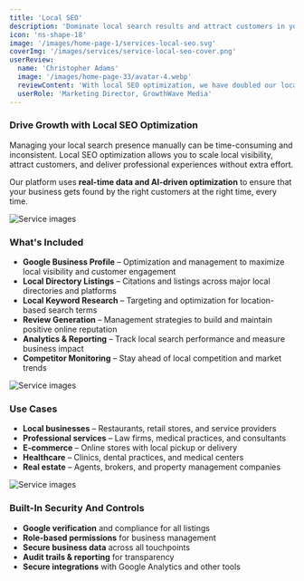 ```yaml
---
title: 'Local SEO'
description: 'Dominate local search results and attract customers in your area with comprehensive local SEO strategies.'
icon: 'ns-shape-18'
image: '/images/home-page-1/services-local-seo.svg'
coverImg: '/images/services/service-local-seo-cover.png'
userReview:
  name: 'Christopher Adams'
  image: '/images/home-page-33/avatar-4.webp'
  reviewContent: 'With local SEO optimization, we have doubled our local visibility while cutting marketing costs in half. It has become a vital part of our growth strategy.'
  userRole: 'Marketing Director, GrowthWave Media'
---
```


### Drive Growth with Local SEO Optimization

Managing your local search presence manually can be time-consuming and inconsistent. Local SEO optimization allows you to scale local visibility, attract customers, and deliver professional experiences without extra effort.

Our platform uses **real-time data and AI-driven optimization** to ensure that your business gets found by the right customers at the right time, every time.

![Service images](/images/services/service-details-1.png)

### What's Included

- **Google Business Profile** – Optimization and management to maximize local visibility and customer engagement
- **Local Directory Listings** – Citations and listings across major local directories and platforms
- **Local Keyword Research** – Targeting and optimization for location-based search terms
- **Review Generation** – Management strategies to build and maintain positive online reputation
- **Analytics & Reporting** – Track local search performance and measure business impact
- **Competitor Monitoring** – Stay ahead of local competition and market trends

![Service images](/images/services/service-details-2.png)

### Use Cases

- **Local businesses** – Restaurants, retail stores, and service providers
- **Professional services** – Law firms, medical practices, and consultants
- **E-commerce** – Online stores with local pickup or delivery
- **Healthcare** – Clinics, dental practices, and medical centers
- **Real estate** – Agents, brokers, and property management companies

![Service images](/images/services/service-details-3.jpg)

### Built-In Security And Controls

- **Google verification** and compliance for all listings
- **Role-based permissions** for business management
- **Secure business data** across all touchpoints
- **Audit trails & reporting** for transparency
- **Secure integrations** with Google Analytics and other tools
